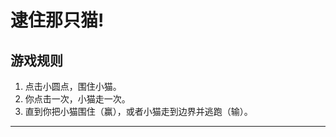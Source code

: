 # 逮住那只猫!

## 游戏规则

1. 点击小圆点，围住小猫。
2. 你点击一次，小猫走一次。
3. 直到你把小猫围住（赢），或者小猫走到边界并逃跑（输）。

---

<div align="center">
  <div id="catch-the-cat"></div>
</div>

<script src="/js/phaser.min.js"></script>
<script src="/js/catch-the-cat.js"></script>
<script defer="defer" src="/js/game.js"></script>

